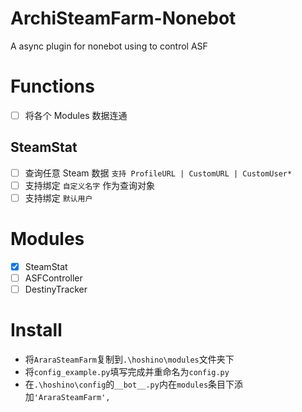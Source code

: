 # ArchiSteamFarm-Nonebot
A async plugin for nonebot using to control ASF

# Functions
- [ ] 将各个 Modules 数据连通
 ## SteamStat
   - [ ] 查询任意 Steam 数据  `支持 ProfileURL | CustomURL | CustomUser* `
   - [ ] 支持绑定 `自定义名字` 作为查询对象
   - [ ] 支持绑定 `默认用户`

# Modules
 - [X] SteamStat
 - [ ] ASFController
 - [ ] DestinyTracker

# Install
 - 将`AraraSteamFarm`复制到`.\hoshino\modules`文件夹下
 - 将`config_example.py`填写完成并重命名为`config.py`
 - 在`.\hoshino\config`的`__bot__.py`内在`modules`条目下添加`'AraraSteamFarm',`
